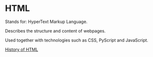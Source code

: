 # HTML

Stands for: HyperText Markup Language.

Describes the structure and content of webpages.

Used together with technologies such as CSS, PyScript and JavaScript.

<a href="https://www.tutorialspoint.com/html/html_history_and_evolution.htm">History of HTML</a>
